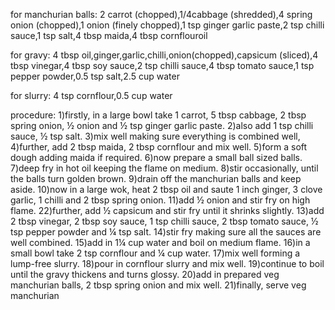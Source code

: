 for manchurian balls:
2 carrot (chopped),1/4cabbage (shredded),4 spring onion (chopped),1 onion (finely chopped),1 tsp ginger garlic paste,2 tsp chilli sauce,1 tsp salt,4 tbsp maida,4 tbsp cornflouroil

for gravy:
4 tbsp oil,ginger,garlic,chilli,onion(chopped),capsicum (sliced),4 tbsp vinegar,4 tbsp soy sauce,2 tsp chilli sauce,4 tbsp tomato sauce,1 tsp pepper powder,0.5 tsp salt,2.5 cup water

for slurry:
4 tsp cornflour,0.5 cup water

procedure:
1)firstly, in a large bowl take 1 carrot, 5 tbsp cabbage, 2 tbsp spring onion, ½ onion and ½ tsp ginger garlic paste.
2)also add 1 tsp chilli sauce, ½ tsp salt.
3)mix well making sure everything is combined well,
4)further, add 2 tbsp maida, 2 tbsp cornflour and mix well.
5)form a soft dough adding maida if required.
6)now prepare a small ball sized balls.
7)deep fry in hot oil keeping the flame on medium.
8)stir occasionally, until the balls turn golden brown.
9)drain off the manchurian balls and keep aside.
10)now in a large wok, heat 2 tbsp oil and saute 1 inch ginger, 3 clove garlic, 1 chilli and 2 tbsp spring onion.
11)add ½ onion and stir fry on high flame.
22)further, add ½ capsicum and stir fry until it shrinks slightly.
13)add 2 tbsp vinegar, 2 tbsp soy sauce, 1 tsp chilli sauce, 2 tbsp tomato sauce, ½ tsp pepper powder and ¼ tsp salt.
14)stir fry making sure all the sauces are well combined.
15)add in 1¼ cup water and boil on medium flame.
16)in a small bowl take 2 tsp cornflour and ¼ cup water.
17)mix well forming a lump-free slurry.
18)pour in cornflour slurry and mix well.
19)continue to boil until the gravy thickens and turns glossy.
20)add in prepared veg manchurian balls, 2 tbsp spring onion and mix well.
21)finally, serve veg manchurian 